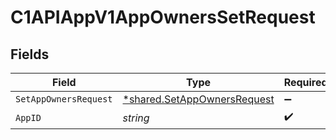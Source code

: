 # C1APIAppV1AppOwnersSetRequest


## Fields

| Field                                                                     | Type                                                                      | Required                                                                  | Description                                                               |
| ------------------------------------------------------------------------- | ------------------------------------------------------------------------- | ------------------------------------------------------------------------- | ------------------------------------------------------------------------- |
| `SetAppOwnersRequest`                                                     | [*shared.SetAppOwnersRequest](../../models/shared/setappownersrequest.md) | :heavy_minus_sign:                                                        | N/A                                                                       |
| `AppID`                                                                   | *string*                                                                  | :heavy_check_mark:                                                        | N/A                                                                       |